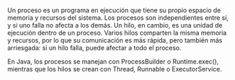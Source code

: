 Un proceso es un programa en ejecución que tiene su propio espacio de memoria y recursos del sistema. Los procesos son independientes entre sí, y si uno falla no afecta a los demás.
Un hilo, en cambio, es una unidad de ejecución dentro de un proceso. Varios hilos comparten la misma memoria y recursos, por lo que su comunicación es más rápida, pero también más arriesgada: si un hilo falla, puede afectar a todo el proceso.

En Java, los procesos se manejan con ProcessBuilder o Runtime.exec(), mientras que los hilos se crean con Thread, Runnable o ExecutorService.